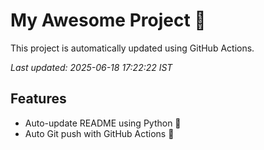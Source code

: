# My Awesome Project 🚀

This project is automatically updated using GitHub Actions.

_Last updated: 2025-06-18 17:22:22 IST_

## Features
- Auto-update README using Python 🐍
- Auto Git push with GitHub Actions 🤖
